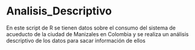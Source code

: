 # Analisis_Descriptivo
En este script de R se tienen datos sobre el consumo del sistema de acueducto de la ciudad de Manizales en Colombia y se realiza un análisis descriptivo de los datos para sacar información de ellos
